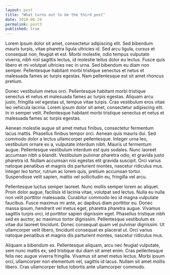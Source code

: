 ```yaml
---
layout: post
title: "What turns out to be the third post"
date: 2018-06-19
permalink: post3
published: true
---
```


Lorem ipsum dolor sit amet, consectetur adipiscing elit. Sed bibendum mauris turpis, vitae pharetra ligula ultricies id. Sed arcu ligula, cursus et consequat non, feugiat et est. Morbi molestie, odio tempus vulputate viverra, nibh nisl sagittis lectus, id molestie tellus dolor eu lectus. Fusce quis libero et mi volutpat ultricies nec in urna. Sed bibendum eu diam non semper. Pellentesque habitant morbi tristique senectus et netus et malesuada fames ac turpis egestas. Nam pellentesque est sit amet rhoncus pretium.

Donec vestibulum metus orci. Pellentesque habitant morbi tristique senectus et netus et malesuada fames ac turpis egestas. Aliquam arcu justo, fringilla vel egestas ut, tempus vitae turpis. Cras vestibulum eros vitae leo vehicula lacinia. Lorem ipsum dolor sit amet, consectetur adipiscing elit. In in semper velit. Pellentesque habitant morbi tristique senectus et netus et malesuada fames ac turpis egestas.

Aenean molestie augue sit amet metus finibus, consectetur fermentum lacus mattis. Phasellus finibus tempor orci. Aenean quis mauris dui. Sed commodo dolor a lectus ullamcorper pellentesque. Integer urna leo, vestibulum ornare ex a, vulputate interdum nibh. Mauris ut fermentum augue. Pellentesque vestibulum interdum est quis sodales. Nunc laoreet accumsan nibh a blandit. Vestibulum pulvinar pharetra odio, et gravida justo pharetra id. Nullam accumsan nisi egestas elit gravida suscipit. Orci varius natoque penatibus et magnis dis parturient montes, nascetur ridiculus mus. Integer leo tortor, rutrum ac lorem quis, pretium accumsan tortor. Suspendisse velit sapien, mattis vel sollicitudin eu, fringilla vel arcu.

Pellentesque luctus semper laoreet. Nunc mollis semper lorem ac aliquet. Proin dolor augue, facilisis id lacinia vitae, volutpat sed lectus. Nulla eu nulla non velit porttitor malesuada. Curabitur commodo leo id magna vulputate faucibus. Fusce maximus mi ante, ac dapibus diam porttitor eu. Donec massa ipsum, hendrerit vel metus eget, pharetra pharetra augue. Vivamus sagittis turpis orci, id porttitor sapien dignissim eget. Phasellus tristique nibh sed ex auctor, ac maximus tortor dignissim. Pellentesque vestibulum ex vitae dui laoreet tincidunt. Donec consequat quam vel pulvinar dignissim. Ut ullamcorper velit libero, tincidunt consequat ex placerat ut. Orci varius natoque penatibus et magnis dis parturient montes, nascetur ridiculus mus.

Aliquam a bibendum ex. Pellentesque aliquam, arcu nec feugiat vulputate, sem nunc mattis ex, sed tristique dui diam sit amet enim. Cras pellentesque felis nec augue viverra fringilla. Vivamus sit amet metus lectus. Morbi ipsum orci, ullamcorper non elementum vel, sagittis id lacus. Nullam sit amet mollis libero. Cras ullamcorper tellus lobortis ante ullamcorper commodo.